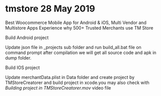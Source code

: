 # tmstore 28 May 2019
Best Woocommerce Mobile App for Android & iOS,
Multi Vendor and Multistore Apps
Experience why 500+ Trusted Merchants use TM Store

Build Android project

Update json file in _projects sub folder and run build_all.bat file on command prompt after compilation we will get all source code and apk in dump folder. 



Build IOS project

Update merchantData.plist in Data folder and create project by TMStoreCreatorer and build project in xcode.you may also check with *Building project in TMStoreCreatorer.mov* video file
